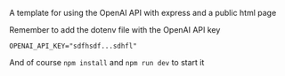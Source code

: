 A template for using the OpenAI API with express and a public html page

Remember to add the dotenv file with the OpenAI API key

```
OPENAI_API_KEY="sdfhsdf...sdhfl"
```

And of course `npm install` and `npm run dev` to start it